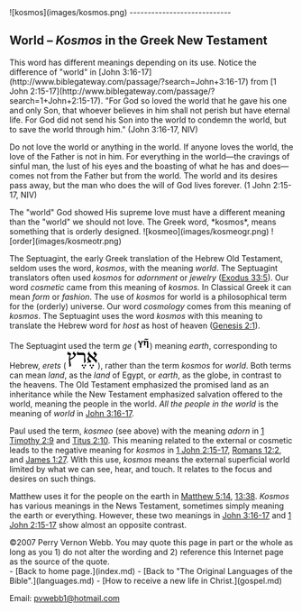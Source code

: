  <head> <title>(PVW) World – Kosmos in the Greek New Testament</title> <meta content="IE=9" http-equiv="X-UA-Compatible"></meta> <link href="css/page_style.css" rel="stylesheet" type="text/css"></link> </head><body><div class="page_style">![kosmos](images/kosmos.png)
----------------------------

World – *Kosmos* in the Greek New Testament
---------------------------------------------

<div class="p">This word has different meanings depending on its use. Notice the difference of "world" in [John 3:16-17](http://www.biblegateway.com/passage/?search=John+3:16-17) from [1 John 2:15-17](http://www.biblegateway.com/passage/?search=1+John+2:15-17).
"For God so loved the world that he gave his one and only Son, that whoever believes in him shall not perish but have eternal life. For God did not send his Son into the world to condemn the world, but to save the world through him." (John 3:16-17, NIV)

Do not love the world or anything in the world. If anyone loves the world, the love of the Father is not in him. For everything in the world—the cravings of sinful man, the lust of his eyes and the boasting of what he has and does—comes not from the Father but from the world. The world and its desires pass away, but the man who does the will of God lives forever. (1 John 2:15-17, NIV)

</div>The "world" God showed His supreme love must have a different meaning than the "world" we should not love. The Greek word, *kosmos*, means something that is orderly designed.
 ![kosmeo](images/kosmeogr.png)
 ![order](images/kosmeotr.png)

The Septuagint, the early Greek translation of the Hebrew Old Testament, seldom uses the word, *kosmos*, with the meaning *world*. The Septuagint translators often used *kosmos* for *adornment* or *jewelry* ([Exodus 33:5](http://www.biblegateway.com/passage/?search=Exodus+33:5)). Our word *cosmetic* came from this meaning of *kosmos*. In Classical Greek it can mean *form* or *fashion*. The use of *kosmos* for world is a philosophical term for the (orderly) universe. Our word *cosmology* comes from this meaning of *kosmos*. The Septuagint uses the word *kosmos* with this meaning to translate the Hebrew word for *host* as host of heaven ([Genesis 2:1](http://www.biblegateway.com/passage/?search=Genesis+2:1)).

The Septuagint used the term *ge* (![](images/ge.png)) meaning *earth*, corresponding to Hebrew, *erets* (![](images/erets.png)), rather than the term *kosmos* for *world*. Both terms can mean *land*, as the *land* of Egypt, or *earth*, as the globe, in contrast to the heavens. The Old Testament emphasized the promised land as an inheritance while the New Testament emphasized salvation offered to the world, meaning the people in the world. *All the people in the world* is the meaning of *world* in [John 3:16-17](http://www.biblegateway.com/passage/?search=John+3:16-17).

Paul used the term, *kosmeo* (see above) with the meaning *adorn* in [1 Timothy 2:9](http://www.biblegateway.com/passage/?search=1+Timothy+2:9) and [Titus 2:10](http://www.biblegateway.com/passage/?search=Titus+2:10). This meaning related to the external or cosmetic leads to the negative meaning for *kosmos* in [1 John 2:15-17](http://www.biblegateway.com/passage/?search=1+John+2:15-17), [Romans 12:2](http://www.biblegateway.com/passage/?search=Romans+12:2), and [James 1:27](http://www.biblegateway.com/passage/?search=James+1:27). With this use, *kosmos* means the external superficial world limited by what we can see, hear, and touch. It relates to the focus and desires on such things.

Matthew uses it for the people on the earth in [Matthew 5:14](http://www.biblegateway.com/passage/?search=Matthew+5:14), [13:38](http://www.biblegateway.com/passage/?search=Matthew+13:38). *Kosmos* has various meanings in the News Testament, sometimes simply meaning the earth or everything. However, these two meanings in [John 3:16-17](http://www.biblegateway.com/passage/?search=John+3:16-17) and [1 John 2:15-17](http://www.biblegateway.com/passage/?search=1+John+2:15-17) show almost an opposite contrast.

<div class="copy">©2007 Perry Vernon Webb. You may quote this page in part or the whole as long as you
 1) do not alter the wording and
 2) reference this Internet page as the source of the quote.</div> </div>- [Back to home page.](index.md)
- [Back to "The Original Languages of the Bible".](languages.md)
- [How to receive a new life in Christ.](gospel.md)

Email: [pvwebb1@hotmail.com](mailto:pvwebb1@hotmail.com)


